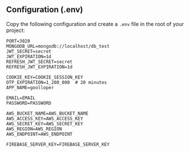 ## Configuration (.env)

Copy the following configuration and create a `.env` file in the root of your project:

```env
PORT=3020
MONGODB_URL=mongodb://localhost/db_test
JWT_SECRET=secret
JWT_EXPIRATION=1d
REFRESH_JWT_SECRET=secret
REFRESH_JWT_EXPIRATION=1d

COOKIE_KEY=COOKIE_SESSION_KEY
OTP_EXPIRATION=1_200_000  # 20 minutes
APP_NAME=goolloper

EMAIL=EMAIL
PASSWORD=PASSWORD

AWS_BUCKET_NAME=AWS_BUCKET_NAME
AWS_ACCESS_KEY=AWS_ACCESS_KEY
AWS_SECRET_KEY=AWS_SECRET_KEY
AWS_REGION=AWS_REGION
AWS_ENDPOINT=AWS_ENDPOINT

FIREBASE_SERVER_KEY=FIREBASE_SERVER_KEY
